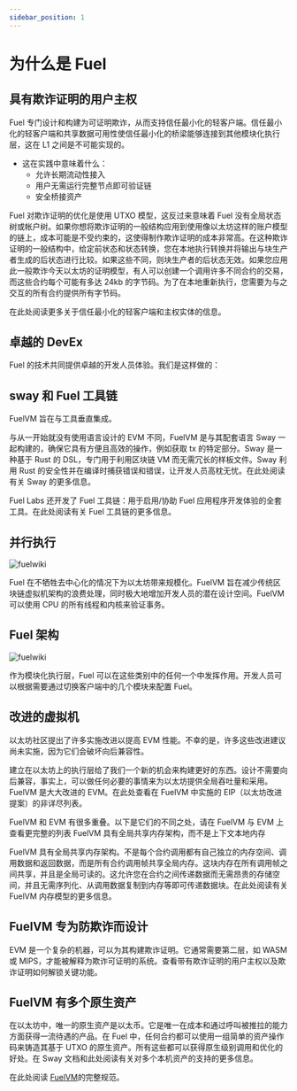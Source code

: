 ```yaml
---
sidebar_position: 1
---
```


# 为什么是 Fuel

## 具有欺诈证明的用户主权

Fuel 专门设计和构建为可证明欺诈，从而支持信任最小化的轻客户端。信任最小化的轻客户端和共享数据可用性使信任最小化的桥梁能够连接到其他模块化执行层，这在 L1 之间是不可能实现的。

- 这在实践中意味着什么：
  - 允许长期流动性接入
  - 用户无需运行完整节点即可验证链
  - 安全桥接资产

Fuel 对欺诈证明的优化是使用 UTXO 模型，这反过来意味着 Fuel 没有全局状态树或帐户树。如果你想将欺诈证明的一般结构应用到使用像以太坊这样的账户模型的链上，成本可能是不受约束的，这使得制作欺诈证明的成本非常高。在这种欺诈证明的一般结构中，给定前状态和状态转换，您在本地执行转换并将输出与块生产者生成的后状态进行比较。如果这些不同，则块生产者的后状态无效。如果您应用此一般欺诈今天以太坊的证明模型，有人可以创建一个调用许多不同合约的交易，而这些合约每个可能有多达 24kb 的字节码。为了在本地重新执行，您需要为与之交互的所有合约提供所有字节码。

在此处阅读更多关于信任最小化的轻客户端和主权实体的信息。

## 卓越的 DevEx

Fuel 的技术共同提供卓越的开发人员体验。我们是这样做的：

## sway 和 Fuel 工具链

FuelVM 旨在与工具垂直集成。

与从一开始就没有使用语言设计的 EVM 不同，FuelVM 是与其配套语言 Sway 一起构建的，确保它具有方便且高效的操作，例如获取 tx 的特定部分。Sway 是一种基于 Rust 的 DSL，专门用于利用区块链 VM 而无需冗长的样板文件。Sway 利用 Rust 的安全性并在编译时捕获错误和错误，让开发人员高枕无忧。在此处阅读有关 Sway 的更多信息。

Fuel Labs 还开发了 Fuel 工具链：用于启用/协助 Fuel 应用程序开发体验的全套工具。在此处阅读有关 Fuel 工具链的更多信息。

## 并行执行

![fuelwiki](http://fuelbook.fuel.network/master/images/fuel-parallel.png)

Fuel 在不牺牲去中心化的情况下为以太坊带来规模化。FuelVM 旨在减少传统区块链虚拟机架构的浪费处理，同时极大地增加开发人员的潜在设计空间。FuelVM 可以使用 CPU 的所有线程和内核来验证事务。

## Fuel 架构

![fuelwiki](http://fuelbook.fuel.network/master/images/configs.png)

作为模块化执行层，Fuel 可以在这些类别中的任何一个中发挥作用。开发人员可以根据需要通过切换客户端中的几个模块来配置 Fuel。

## 改进的虚拟机

以太坊社区提出了许多实施改进以提高 EVM 性能。不幸的是，许多这些改进建议尚未实施，因为它们会破坏向后兼容性。

建立在以太坊上的执行层给了我们一个新的机会来构建更好的东西。设计不需要向后兼容，事实上，可以做任何必要的事情来为以太坊提供全局吞吐量和采用。FuelVM 是大大改进的 EVM。在此处查看在 FuelVM 中实施的 EIP（以太坊改进提案）的非详尽列表。

FuelVM 和 EVM 有很多重叠。以下是它们的不同之处，请在 FuelVM 与 EVM 上查看更完整的列表
FuelVM 具有全局共享内存架构，而不是上下文本地内存

FuelVM 具有全局共享内存架构。不是每个合约调用都有自己独立的内存空间、调用数据和返回数据，而是所有合约调用帧共享全局内存。这块内存在所有调用帧之间共享，并且是全局可读的。这允许您在合约之间传递数据而无需昂贵的存储空间，并且无需序列化、从调用数据复制到内存等即可传递数据块。在此处阅读有关 FuelVM 内存模型的更多信息。

## FuelVM 专为防欺诈而设计

EVM 是一个复杂的机器，可以为其构建欺诈证明。它通常需要第二层，如 WASM 或 MIPS，才能被解释为欺诈可证明的系统。查看带有欺诈证明的用户主权以及欺诈证明如何解锁关键功能。

## FuelVM 有多个原生资产

在以太坊中，唯一的原生资产是以太币。它是唯一在成本和通过呼叫被推拉的能力方面获得一流待遇的产品。在 Fuel 中，任何合约都可以使用一组简单的资产操作码来铸造其基于 UTXO 的原生资产。所有这些都可以获得原生级别调用和优化的好处。在 Sway 文档和此处阅读有关对多个本机资产的支持的更多信息。

在此处阅读 [FuelVM](https://fuellabs.github.io/fuel-specs/master/vm)的完整规范。
